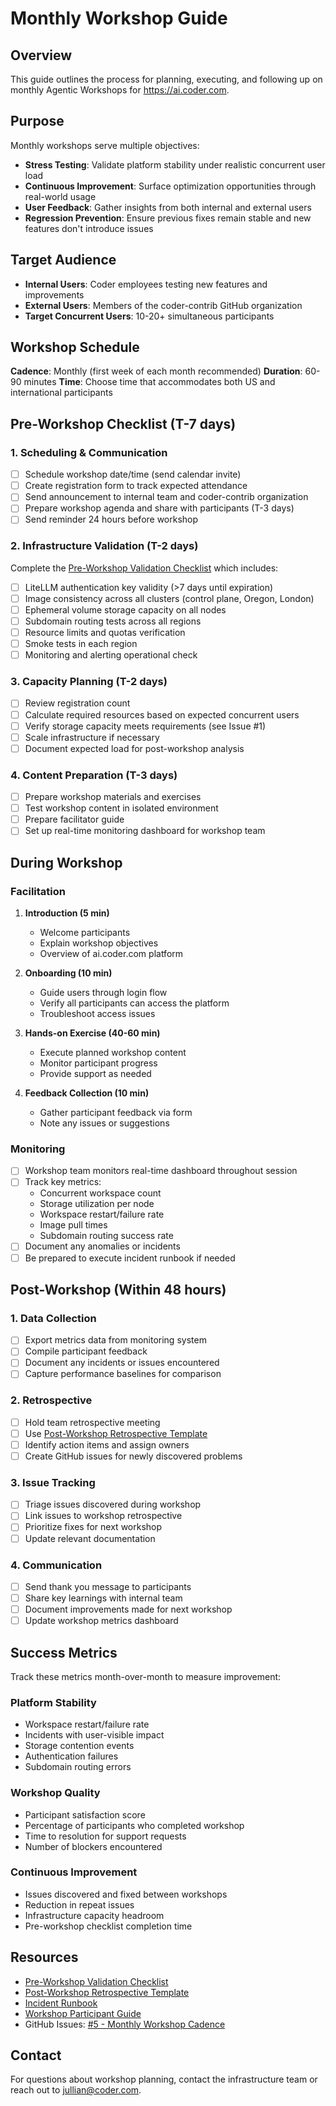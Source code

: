 # Monthly Workshop Guide

## Overview

This guide outlines the process for planning, executing, and following up on monthly Agentic Workshops for https://ai.coder.com.

## Purpose

Monthly workshops serve multiple objectives:

- **Stress Testing**: Validate platform stability under realistic concurrent user load
- **Continuous Improvement**: Surface optimization opportunities through real-world usage
- **User Feedback**: Gather insights from both internal and external users
- **Regression Prevention**: Ensure previous fixes remain stable and new features don't introduce issues

## Target Audience

- **Internal Users**: Coder employees testing new features and improvements
- **External Users**: Members of the coder-contrib GitHub organization
- **Target Concurrent Users**: 10-20+ simultaneous participants

## Workshop Schedule

**Cadence**: Monthly (first week of each month recommended)
**Duration**: 60-90 minutes
**Time**: Choose time that accommodates both US and international participants

## Pre-Workshop Checklist (T-7 days)

### 1. Scheduling & Communication

- [ ] Schedule workshop date/time (send calendar invite)
- [ ] Create registration form to track expected attendance
- [ ] Send announcement to internal team and coder-contrib organization
- [ ] Prepare workshop agenda and share with participants (T-3 days)
- [ ] Send reminder 24 hours before workshop

### 2. Infrastructure Validation (T-2 days)

Complete the [Pre-Workshop Validation Checklist](./PRE_WORKSHOP_CHECKLIST.md) which includes:

- [ ] LiteLLM authentication key validity (>7 days until expiration)
- [ ] Image consistency across all clusters (control plane, Oregon, London)
- [ ] Ephemeral volume storage capacity on all nodes
- [ ] Subdomain routing tests across all regions
- [ ] Resource limits and quotas verification
- [ ] Smoke tests in each region
- [ ] Monitoring and alerting operational check

### 3. Capacity Planning (T-2 days)

- [ ] Review registration count
- [ ] Calculate required resources based on expected concurrent users
- [ ] Verify storage capacity meets requirements (see Issue #1)
- [ ] Scale infrastructure if necessary
- [ ] Document expected load for post-workshop analysis

### 4. Content Preparation (T-3 days)

- [ ] Prepare workshop materials and exercises
- [ ] Test workshop content in isolated environment
- [ ] Prepare facilitator guide
- [ ] Set up real-time monitoring dashboard for workshop team

## During Workshop

### Facilitation

1. **Introduction (5 min)**
   - Welcome participants
   - Explain workshop objectives
   - Overview of ai.coder.com platform

2. **Onboarding (10 min)**
   - Guide users through login flow
   - Verify all participants can access the platform
   - Troubleshoot access issues

3. **Hands-on Exercise (40-60 min)**
   - Execute planned workshop content
   - Monitor participant progress
   - Provide support as needed

4. **Feedback Collection (10 min)**
   - Gather participant feedback via form
   - Note any issues or suggestions

### Monitoring

- [ ] Workshop team monitors real-time dashboard throughout session
- [ ] Track key metrics:
  - Concurrent workspace count
  - Storage utilization per node
  - Workspace restart/failure rate
  - Image pull times
  - Subdomain routing success rate
- [ ] Document any anomalies or incidents
- [ ] Be prepared to execute incident runbook if needed

## Post-Workshop (Within 48 hours)

### 1. Data Collection

- [ ] Export metrics data from monitoring system
- [ ] Compile participant feedback
- [ ] Document any incidents or issues encountered
- [ ] Capture performance baselines for comparison

### 2. Retrospective

- [ ] Hold team retrospective meeting
- [ ] Use [Post-Workshop Retrospective Template](./POST_WORKSHOP_RETROSPECTIVE.md)
- [ ] Identify action items and assign owners
- [ ] Create GitHub issues for newly discovered problems

### 3. Issue Tracking

- [ ] Triage issues discovered during workshop
- [ ] Link issues to workshop retrospective
- [ ] Prioritize fixes for next workshop
- [ ] Update relevant documentation

### 4. Communication

- [ ] Send thank you message to participants
- [ ] Share key learnings with internal team
- [ ] Document improvements made for next workshop
- [ ] Update workshop metrics dashboard

## Success Metrics

Track these metrics month-over-month to measure improvement:

### Platform Stability

- Workspace restart/failure rate
- Incidents with user-visible impact
- Storage contention events
- Authentication failures
- Subdomain routing errors

### Workshop Quality

- Participant satisfaction score
- Percentage of participants who completed workshop
- Time to resolution for support requests
- Number of blockers encountered

### Continuous Improvement

- Issues discovered and fixed between workshops
- Reduction in repeat issues
- Infrastructure capacity headroom
- Pre-workshop checklist completion time

## Resources

- [Pre-Workshop Validation Checklist](./PRE_WORKSHOP_CHECKLIST.md)
- [Post-Workshop Retrospective Template](./POST_WORKSHOP_RETROSPECTIVE.md)
- [Incident Runbook](./INCIDENT_RUNBOOK.md)
- [Workshop Participant Guide](./PARTICIPANT_GUIDE.md)
- GitHub Issues: [#5 - Monthly Workshop Cadence](https://github.com/coder/ai.coder.com/issues/5)

## Contact

For questions about workshop planning, contact the infrastructure team or reach out to jullian@coder.com.
